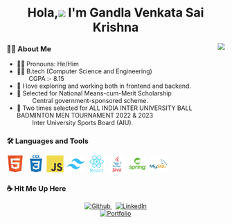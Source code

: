 
<h1 align="center"> Hola,<img src="https://media.giphy.com/media/hvRJCLFzcasrR4ia7z/giphy.gif" width="30px"/> I'm Gandla Venkata Sai Krishna</h1>

<img src="https://user-images.githubusercontent.com/74038190/229223263-cf2e4b07-2615-4f87-9c38-e37600f8381a.gif" align="right" height="175" />



### :man_technologist: About Me 
- 🧑‍💻 Pronouns: He/Him
- 🧑‍🎓 B.tech (Computer Science and Engineering) <br> &nbsp; &nbsp;&nbsp;&nbsp;&nbsp; CGPA :- 8.15
- 🧭 I love exploring and working both in frontend and backend.
- 🏅 Selected for National Means-cum-Merit Scholarship <br> &nbsp; &nbsp;&nbsp; &nbsp;  &nbsp;
     Central government-sponsored scheme.
- 🎾 Two times selected for ALL INDIA INTER UNIVERSITY BALL BADMINTON MEN TOURNAMENT 2022 & 2023<br> &nbsp; &nbsp;&nbsp; &nbsp; &nbsp;
     Inter University Sports Board (AIU).
### :hammer_and_wrench: Languages and Tools 
<div>
  <a href="https://www.w3schools.com/html/" target="_blank"> <img src="https://github.com/devicons/devicon/blob/master/icons/html5/html5-original.svg" title="HTML5" alt="HTML" width="40" height="40"/></a>&nbsp;
 <a href="https://www.w3schools.com/css/" target="_blank"> <img src="https://github.com/devicons/devicon/blob/master/icons/css3/css3-plain-wordmark.svg"  title="CSS3" alt="CSS" width="40" height="40"/></a>
<a href="https://www.w3schools.com/js/" target="_blank"> <img src="https://github.com/devicons/devicon/blob/master/icons/javascript/javascript-original.svg" title="JavaScript" alt="JavaScript" width="40" height="40"/></a>&nbsp;
  <a href="https://www.geeksforgeeks.org/introduction-to-tailwind-css/" target="_blank"> <img src="https://github.com/devicons/devicon/blob/master/icons/tailwindcss/tailwindcss-original.svg" title="tailwindcss" alt="tailwindcss" width="40" height="40"/></a>&nbsp;
 <a href="https://react.dev/learn" target="_blank"> <img src="https://github.com/devicons/devicon/blob/master/icons/react/react-original-wordmark.svg" title="React" alt="React" width="40" height="40"/></a>&nbsp;
  <a href="https://www.w3schools.com/java/" target="_blank"> <img src="https://github.com/devicons/devicon/blob/master/icons/java/java-original-wordmark.svg" title="Java" alt="Java" width="40" height="40"/></a>&nbsp;
 <a href="https://www.w3schools.com/java/" target="_blank"> <img src="https://github.com/devicons/devicon/blob/master/icons/spring/spring-original-wordmark.svg" title="Spring" alt="Spring" width="40" height="40"/></a>&nbsp;
  <a href="https://www.w3schools.com/MySQL/default.asp" target="_blank">  <img src="https://github.com/devicons/devicon/blob/master/icons/mysql/mysql-original-wordmark.svg" title="MySQL" alt="MySQL" width="40" height="40"/></a>&nbsp;
	
</div>  

### :coffee: Hit Me Up Here
<p align="center">
	 <a href="https://github.com/Saikrishna00003" alt="Github" title="github">
       <img src="https://img.shields.io/badge/For_More_Useful_Repos-15k?style=for-the-badge&color=2088FF&logo=github&logoColor=fff" alt="Github"/>
	</a> &nbsp;
  <a href="https://linkedin.com/in/gvsaikrishna?utm_source=share&utm_campaign=share_via&utm_content=profile&utm_medium=android_app">
        <img src="https://img.shields.io/badge/For_Professional_Updates-15k?style=for-the-badge&color=0a66c2&logo=linkedin" alt="LinkedIn"/>
    </a> <br/>
    <a href="https://venkata-sai-krishna-portfolio.netlify.app/" title="Portfolio">
    <img src="https://img.shields.io/badge/Visit_My_Portfolio-4CAF50?style=for-the-badg&logoColor=fff" alt="Portfolio" />
</a>

 
</p>

<!--
### :fire: Streaks 
[![GitHub Streak](http://github-readme-streak-stats.herokuapp.com?user=Saikrishna00003)](https://git.io/streak-stats)  

### 📈 Github Stats (Amongst top 50%)
![GitHub Stats (Amongst top 50%)](https://github-readme-stats.vercel.app/api?username=Saikrishna00003&show_icons=true&hide=issues,prs)
![Top Langs](https://github-readme-stats.vercel.app/api/top-langs/?username=Saikrishna00003&layout=compact&langs_count=4)
-->
